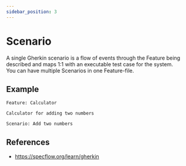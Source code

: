 ```yaml
---
sidebar_position: 3
---
```


# Scenario

A single Gherkin scenario is a flow of events through the Feature being described and maps 1:1 with an executable test case for the system.  
You can have multiple Scenarios in one Feature-file.

## Example

```gherkin
Feature: Calculator

Calculator for adding two numbers

Scenario: Add two numbers
```

## References

- https://specflow.org/learn/gherkin
